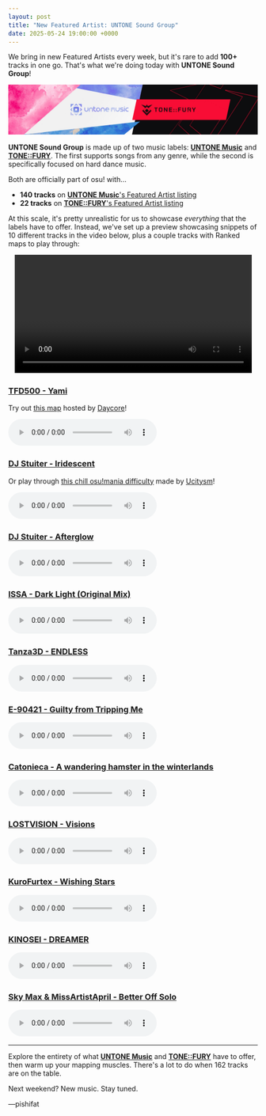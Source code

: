 ```yaml
---
layout: post
title: "New Featured Artist: UNTONE Sound Group"
date: 2025-05-24 19:00:00 +0000
---
```


We bring in new Featured Artists every week, but it's rare to add **100+** tracks in one go. That's what we're doing today with **UNTONE Sound Group**!

![](/wiki/shared/news/2025-05-31-new-featured-artist-untone-sound-group/untone-tone-fury-banner.jpg)

**UNTONE Sound Group** is made up of two music labels: [**UNTONE Music**](https://osu.ppy.sh/beatmaps/artists/479) and [**TONE::FURY**](https://osu.ppy.sh/beatmaps/artists/480). The first supports songs from any genre, while the second is specifically focused on hard dance music. 

Both are officially part of osu! with...

- **140 tracks** on [**UNTONE Music**'s Featured Artist listing](https://osu.ppy.sh/beatmaps/artists/479)
- **22 tracks** on [**TONE::FURY**'s Featured Artist listing](https://osu.ppy.sh/beatmaps/artists/480)

At this scale, it's pretty unrealistic for us to showcase *everything* that the labels have to offer. Instead, we've set up a preview showcasing snippets of 10 different tracks in the video below, plus a couple tracks with Ranked maps to play through:

<div align="center" class="osu-md__paragraph">
    <video width="95%" controls>
        <source src="https://assets.ppy.sh/artists/479/release_showcase.mp4" type="video/mp4" preload="none">
    </video>
</div>

### [TFD500 - Yami](https://assets.ppy.sh/artists/479/Yami/TFD500%20-%20Yami.osz)

Try out [this map](https://osu.ppy.sh/beatmapsets/2239180) hosted by [Daycore](https://osu.ppy.sh/users/5596337)!

<audio controls>
    <source src="https://assets.ppy.sh/artists/479/Yami/TFD500%20-%20Yami.mp3">
</audio>

### [DJ Stuiter - Iridescent](https://assets.ppy.sh/artists/479/Iridescent/DJ%20Stuiter%20-%20Iridescent.osz)

Or play through [this chill osu!mania difficulty](https://osu.ppy.sh/beatmapsets/2206149) made by [Ucitysm](https://osu.ppy.sh/users/14768693)!

<audio controls>
    <source src="https://assets.ppy.sh/artists/479/Iridescent/DJ%20Stuiter%20-%20Iridescent.mp3">
</audio>

### [DJ Stuiter - Afterglow](https://assets.ppy.sh/artists/479/No%20Bootable%20Devices%20Found/DJ%20Stuiter%20-%20Afterglow.osz)

<audio controls>
    <source src="https://assets.ppy.sh/artists/479/No%20Bootable%20Devices%20Found/DJ%20Stuiter%20-%20Afterglow.mp3">
</audio>

### [ISSA - Dark Light (Original Mix)](https://assets.ppy.sh/artists/479/Dark%20Light/ISSA%20-%20Dark%20Light%20(Original%20Mix).osz)

<audio controls>
    <source src="https://assets.ppy.sh/artists/479/Dark%20Light/ISSA%20-%20Dark%20Light%20(Original%20Mix).mp3">
</audio>

### [Tanza3D - ENDLESS](https://assets.ppy.sh/artists/479/ENDLESS/Tanza3D%20-%20ENDLESS.osz)

<audio controls>
    <source src="https://assets.ppy.sh/artists/479/ENDLESS/Tanza3D%20-%20ENDLESS.mp3">
</audio>

### [E-90421 - Guilty from Tripping Me](https://assets.ppy.sh/artists/479/Voxalloy/E-90421%20-%20Guilty%20from%20Tripping%20Me.osz)

<audio controls>
    <source src="https://assets.ppy.sh/artists/479/Voxalloy/E-90421%20-%20Guilty%20from%20Tripping%20Me.mp3">
</audio>

### [Catonieca - A wandering hamster in the winterlands](https://assets.ppy.sh/artists/479/A%20wandering%20hamster%20in%20the%20winterlands/Catonieca%20-%20A%20wandering%20hamster%20in%20the%20winterlands.osz)

<audio controls>
    <source src="https://assets.ppy.sh/artists/479/A%20wandering%20hamster%20in%20the%20winterlands/Catonieca%20-%20A%20wandering%20hamster%20in%20the%20winterlands.mp3">
</audio>

### [LOSTVISION - Visions](https://assets.ppy.sh/artists/479/Visions/LOSTVISION%20-%20Visions.osz)

<audio controls>
    <source src="https://assets.ppy.sh/artists/479/Visions/LOSTVISION%20-%20Visions.mp3">
</audio>

### [KuroFurtex - Wishing Stars](https://assets.ppy.sh/artists/479/Kuromatria/KuroFurtex%20-%20Wishing%20Stars.osz)

<audio controls>
    <source src="https://assets.ppy.sh/artists/479/Kuromatria/KuroFurtex%20-%20Wishing%20Stars.mp3">
</audio>

### [KINOSEI - DREAMER](https://assets.ppy.sh/artists/479/DREAMER/KINOSEI%20-%20DREAMER.osz)

<audio controls>
    <source src="https://assets.ppy.sh/artists/479/DREAMER/KINOSEI%20-%20DREAMER.mp3">
</audio>

### [Sky Max & MissArtistApril - Better Off Solo](https://assets.ppy.sh/artists/479/Better%20Off%20Solo/Sky%20Max%20%26%20MissArtistApril%20-%20Better%20Off%20Solo.osz)

<audio controls>
    <source src="https://assets.ppy.sh/artists/479/Better%20Off%20Solo/Sky%20Max%20%26%20MissArtistApril%20-%20Better%20Off%20Solo.mp3">
</audio>

---

Explore the entirety of what [**UNTONE Music**](https://osu.ppy.sh/beatmaps/artists/479) and [**TONE::FURY**](https://osu.ppy.sh/beatmaps/artists/480) have to offer, then warm up your mapping muscles. There's a lot to do when 162 tracks are on the table.

Next weekend? New music. Stay tuned.

—pishifat
